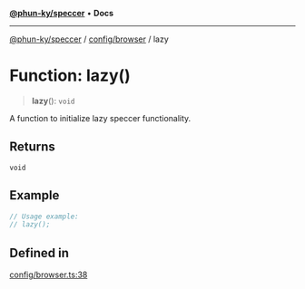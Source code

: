 [**@phun-ky/speccer**](../../../README.md) • **Docs**

***

[@phun-ky/speccer](../../../README.md) / [config/browser](../README.md) / lazy

# Function: lazy()

> **lazy**(): `void`

A function to initialize lazy speccer functionality.

## Returns

`void`

## Example

```ts
// Usage example:
// lazy();
```

## Defined in

[config/browser.ts:38](https://github.com/phun-ky/speccer/blob/main/src/config/browser.ts#L38)
